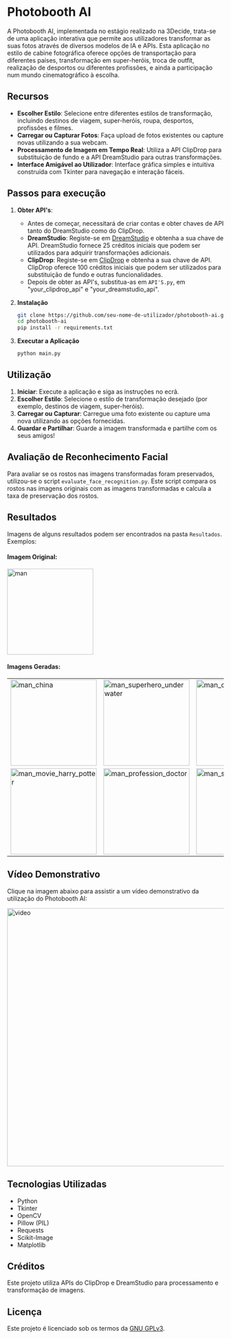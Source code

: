 # Photobooth AI

A Photobooth AI, implementada no estágio realizado na 3Decide, trata-se de uma aplicação interativa que permite aos utilizadores transformar as suas fotos através de diversos modelos de IA e APIs. Esta aplicação no estilo de cabine fotográfica oferece opções de transportação para diferentes países, transformação em super-heróis, troca de outfit, realização de desportos ou diferentes profissões, e ainda a participação num mundo cinematográfico à escolha.

## Recursos

- **Escolher Estilo**: Selecione entre diferentes estilos de transformação, incluindo destinos de viagem, super-heróis, roupa, desportos, profissões e filmes.
- **Carregar ou Capturar Fotos**: Faça upload de fotos existentes ou capture novas utilizando a sua webcam.
- **Processamento de Imagem em Tempo Real**: Utiliza a API ClipDrop para substituição de fundo e a API DreamStudio para outras transformações.
- **Interface Amigável ao Utilizador**: Interface gráfica simples e intuitiva construída com Tkinter para navegação e interação fáceis.

## Passos para execução

1. **Obter API's**:
   
   - Antes de começar, necessitará de criar contas e obter chaves de API tanto do DreamStudio como do ClipDrop.
   - **DreamStudio**: Registe-se em [DreamStudio](https://dreamstudio.com) e obtenha a sua chave de API. DreamStudio fornece 25 créditos iniciais que podem ser utilizados para adquirir transformações adicionais.
   - **ClipDrop**: Registe-se em [ClipDrop](https://clipdrop.co) e obtenha a sua chave de API. ClipDrop oferece 100 créditos iniciais que podem ser utilizados para substituição de fundo e outras funcionalidades.
   - Depois de obter as API's, substitua-as em `API'S.py`, em "your_clipdrop_api" e "your_dreamstudio_api".

3. **Instalação**

   ```bash
   git clone https://github.com/seu-nome-de-utilizador/photobooth-ai.git
   cd photobooth-ai
   pip install -r requirements.txt
   ```

4. **Executar a Aplicação**
   
   ```bash
   python main.py
   ```

## Utilização

1. **Iniciar**: Execute a aplicação e siga as instruções no ecrã.
2. **Escolher Estilo**: Selecione o estilo de transformação desejado (por exemplo, destinos de viagem, super-heróis).
3. **Carregar ou Capturar**: Carregue uma foto existente ou capture uma nova utilizando as opções fornecidas.
4. **Guardar e Partilhar**: Guarde a imagem transformada e partilhe com os seus amigos!

## Avaliação de Reconhecimento Facial

Para avaliar se os rostos nas imagens transformadas foram preservados, utilizou-se o script `evaluate_face_recognition.py`. Este script compara os rostos nas imagens originais com as imagens transformadas e calcula a taxa de preservação dos rostos.

## Resultados

Imagens de alguns resultados podem ser encontrados na pasta `Resultados`. Exemplos:

#### Imagem Original:

<td><img src="https://github.com/marianaas8/PhotoboothAI_3Decide/assets/126023917/a2506496-3f12-4e5c-a036-2405dc35ba97" alt="man" style="width: 200px;"/></td>

#### Imagens Geradas:

<table>
  <tr>
    <td><img src="https://github.com/marianaas8/PhotoboothAI_3Decide/assets/126023917/64fa7298-19fe-4bf7-9dff-67a72465b176" alt="man_china" style="width: 200px;"/></td>
    <td><img src="https://github.com/marianaas8/PhotoboothAI_3Decide/assets/126023917/59ee82b8-090a-408e-b30e-89c2ef41b4e4" alt="man_superhero_underwater" style="width: 200px;"/></td>
         <td><img src="https://github.com/marianaas8/PhotoboothAI_3Decide/assets/126023917/54782870-97af-4f9e-8613-917922ee0ab6" alt="man_outfit_background" style="width: 200px;"/></td>

  </tr>
  <tr>
    <td><img src="https://github.com/marianaas8/PhotoboothAI_3Decide/assets/126023917/b5673a1d-50b9-4d47-858d-46e826a7b036" alt="man_movie_harry_potter" style="width: 200px;"/></td>
    <td><img src="https://github.com/marianaas8/PhotoboothAI_3Decide/assets/126023917/39c73ea3-0907-4821-a046-c1a8849ecaa6" alt="man_profession_doctor" style="width: 200px;"/></td>
    <td><img src="https://github.com/marianaas8/PhotoboothAI_3Decide/assets/126023917/318dc6d9-e3a4-4c7c-81ef-b66bc546a8b1" alt="man_sport_running" style="width: 200px;"/></td>
  </tr>
</table>

## Vídeo Demonstrativo

Clique na imagem abaixo para assistir a um vídeo demonstrativo da utilização do Photobooth AI:

<td>
  <a href="https://vimeo.com/974645542">
    <img src="https://github.com/marianaas8/PhotoboothAI_3Decide/assets/126023917/50f812ff-498d-4277-a94c-6cb678e73d68" alt="video" style="width: 600px;"/>
  </a>
</td>


## Tecnologias Utilizadas

- Python
- Tkinter
- OpenCV
- Pillow (PIL)
- Requests
- Scikit-Image
- Matplotlib

## Créditos

Este projeto utiliza APIs do ClipDrop e DreamStudio para processamento e transformação de imagens.

## Licença

Este projeto é licenciado sob os termos da [GNU GPLv3](./LICENSE.txt).

